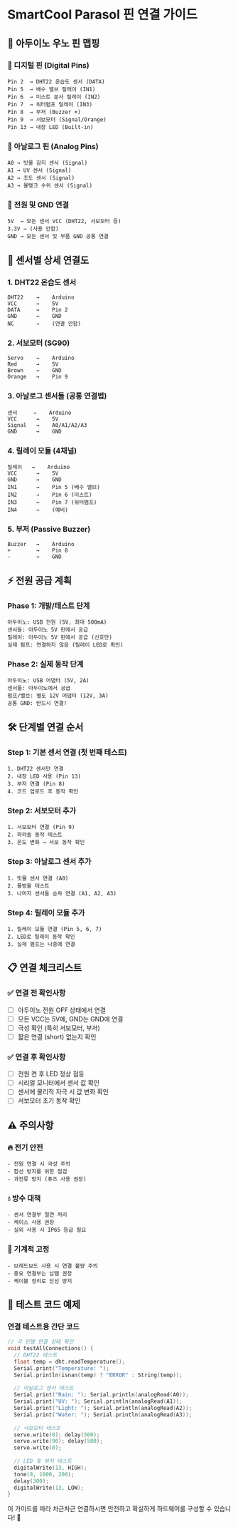 # SmartCool Parasol 핀 연결 가이드

## 🔌 아두이노 우노 핀 맵핑

### 📍 디지털 핀 (Digital Pins)
```
Pin 2  → DHT22 온습도 센서 (DATA)
Pin 5  → 배수 밸브 릴레이 (IN1)
Pin 6  → 미스트 분사 릴레이 (IN2)  
Pin 7  → 워터펌프 릴레이 (IN3)
Pin 8  → 부저 (Buzzer +)
Pin 9  → 서보모터 (Signal/Orange)
Pin 13 → 내장 LED (Built-in)
```

### 📍 아날로그 핀 (Analog Pins)
```
A0 → 빗물 감지 센서 (Signal)
A1 → UV 센서 (Signal)
A2 → 조도 센서 (Signal)  
A3 → 물탱크 수위 센서 (Signal)
```

### 📍 전원 및 GND 연결
```
5V  → 모든 센서 VCC (DHT22, 서보모터 등)
3.3V → (사용 안함)
GND → 모든 센서 및 부품 GND 공통 연결
```

## 🔧 센서별 상세 연결도

### 1. DHT22 온습도 센서
```
DHT22    →    Arduino
VCC      →    5V
DATA     →    Pin 2
GND      →    GND
NC       →    (연결 안함)
```

### 2. 서보모터 (SG90)
```
Servo    →    Arduino
Red      →    5V
Brown    →    GND  
Orange   →    Pin 9
```

### 3. 아날로그 센서들 (공통 연결법)
```
센서     →    Arduino
VCC      →    5V
Signal   →    A0/A1/A2/A3
GND      →    GND
```

### 4. 릴레이 모듈 (4채널)
```
릴레이   →    Arduino
VCC      →    5V
GND      →    GND
IN1      →    Pin 5 (배수 밸브)
IN2      →    Pin 6 (미스트)
IN3      →    Pin 7 (워터펌프)
IN4      →    (예비)
```

### 5. 부저 (Passive Buzzer)
```
Buzzer   →    Arduino
+        →    Pin 8
-        →    GND
```

## ⚡ 전원 공급 계획

### Phase 1: 개발/테스트 단계
```
아두이노: USB 전원 (5V, 최대 500mA)
센서들: 아두이노 5V 핀에서 공급
릴레이: 아두이노 5V 핀에서 공급 (신호만)
실제 펌프: 연결하지 않음 (릴레이 LED로 확인)
```

### Phase 2: 실제 동작 단계  
```
아두이노: USB 어댑터 (5V, 2A)
센서들: 아두이노에서 공급
펌프/밸브: 별도 12V 어댑터 (12V, 3A)
공통 GND: 반드시 연결!
```

## 🛠️ 단계별 연결 순서

### Step 1: 기본 센서 연결 (첫 번째 테스트)
```
1. DHT22 센서만 연결
2. 내장 LED 사용 (Pin 13)
3. 부저 연결 (Pin 8)
4. 코드 업로드 후 동작 확인
```

### Step 2: 서보모터 추가
```
1. 서보모터 연결 (Pin 9)
2. 파라솔 동작 테스트
3. 온도 변화 → 서보 동작 확인
```

### Step 3: 아날로그 센서 추가
```
1. 빗물 센서 연결 (A0)
2. 물방울 테스트
3. 나머지 센서들 순차 연결 (A1, A2, A3)
```

### Step 4: 릴레이 모듈 추가
```
1. 릴레이 모듈 연결 (Pin 5, 6, 7)
2. LED로 릴레이 동작 확인
3. 실제 펌프는 나중에 연결
```

## 📋 연결 체크리스트

### ✅ 연결 전 확인사항
- [ ] 아두이노 전원 OFF 상태에서 연결
- [ ] 모든 VCC는 5V에, GND는 GND에 연결
- [ ] 극성 확인 (특히 서보모터, 부저)
- [ ] 짧은 연결 (short) 없는지 확인

### ✅ 연결 후 확인사항  
- [ ] 전원 켠 후 LED 정상 점등
- [ ] 시리얼 모니터에서 센서 값 확인
- [ ] 센서에 물리적 자극 시 값 변화 확인
- [ ] 서보모터 초기 동작 확인

## ⚠️ 주의사항

### 🔥 전기 안전
```
- 전원 연결 시 극성 주의
- 합선 방지를 위한 점검
- 과전류 방지 (퓨즈 사용 권장)
```

### 💧 방수 대책
```
- 센서 연결부 절연 처리
- 케이스 사용 권장  
- 실외 사용 시 IP65 등급 필요
```

### 🔧 기계적 고정
```
- 브레드보드 사용 시 연결 불량 주의
- 중요 연결부는 납땜 권장
- 케이블 정리로 단선 방지
```

## 🧪 테스트 코드 예제

### 연결 테스트용 간단 코드
```cpp
// 각 핀별 연결 상태 확인
void testAllConnections() {
  // DHT22 테스트
  float temp = dht.readTemperature();
  Serial.print("Temperature: ");
  Serial.println(isnan(temp) ? "ERROR" : String(temp));
  
  // 아날로그 센서 테스트
  Serial.print("Rain: "); Serial.println(analogRead(A0));
  Serial.print("UV: "); Serial.println(analogRead(A1));
  Serial.print("Light: "); Serial.println(analogRead(A2));
  Serial.print("Water: "); Serial.println(analogRead(A3));
  
  // 서보모터 테스트
  servo.write(0); delay(500);
  servo.write(90); delay(500);
  servo.write(0);
  
  // LED 및 부저 테스트
  digitalWrite(13, HIGH);
  tone(8, 1000, 200);
  delay(300);
  digitalWrite(13, LOW);
}
```

이 가이드를 따라 차근차근 연결하시면 안전하고 확실하게 하드웨어를 구성할 수 있습니다! 🔧